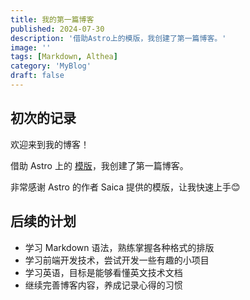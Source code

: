 ```yaml
---
title: 我的第一篇博客
published: 2024-07-30
description: '借助Astro上的模版，我创建了第一篇博客。'
image: ''
tags: [Markdown, Althea]
category: 'MyBlog'
draft: false 
---
```


## 初次的记录

欢迎来到我的博客！

借助 Astro 上的 [模版](https://github.com/saicaca/fuwari)，我创建了第一篇博客。

非常感谢 Astro 的作者 Saica 提供的模版，让我快速上手😊

## 后续的计划

- 学习 Markdown 语法，熟练掌握各种格式的排版
- 学习前端开发技术，尝试开发一些有趣的小项目
- 学习英语，目标是能够看懂英文技术文档
- 继续完善博客内容，养成记录心得的习惯



